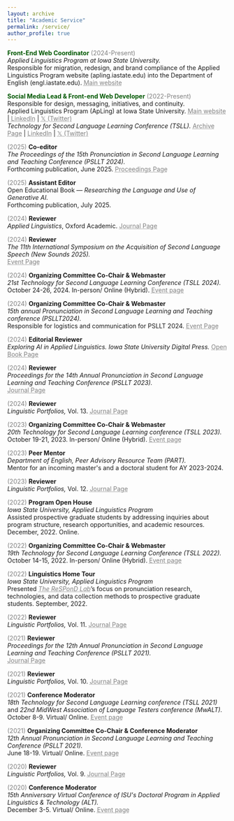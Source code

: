 ```yaml
---
layout: archive
title: "Academic Service"
permalink: /service/
author_profile: true
---
```

<span style="color: #005700">**Front-End Web Coordinator**</span> <span style="color:grey">(2024-Present)</span><br/>
_Applied Linguistics Program at Iowa State University._<br/>
Responsible for migration, redesign, and brand compliance of the Applied Linguistics Program website (apling.iastate.edu) into the Department of English (engl.iastate.edu). <a href="https://engl.iastate.edu/" target="_blank" style="color: grey; text-decoration: underline;text-decoration-style: dotted;">Main website</a>

<span style="color: #005700">**Social Media Lead & Front-end Web Developer**</span> <span style="color:grey">(2022-Present)</span><br/>
Responsible for design, messaging, initiatives, and continuity.<br/>
Applied Linguistics Program (ApLing) at Iowa State University. <a href="https://apling.engl.iastate.edu/" target="_blank" style="color: grey; text-decoration: underline;text-decoration-style: dotted;">Main website</a> | <a href="https://www.linkedin.com/company/isuaplingprogram/" target="_blank" style="color: grey; text-decoration: underline;text-decoration-style: dotted;">LinkedIn</a> | <a href="https://x.com/apling_iastate" target="_blank" style="color: grey; text-decoration: underline;text-decoration-style: dotted;">𝕏 (Twitter)</a><br/>
_Technology for Second Language Learning Conference (TSLL)._ <a href="https://apling.engl.iastate.edu/conferences/technology-for-second-language-learning-conference/tsll-archive/" target="_blank" style="color: grey; text-decoration: underline;text-decoration-style: dotted;">Archive Page</a> | <a href="https://www.linkedin.com/showcase/tsll/" target="_blank" style="color: grey; text-decoration: underline;text-decoration-style: dotted;">LinkedIn</a> | <a href="https://twitter.com/TSLL_iastate" target="_blank" style="color: grey; text-decoration: underline;text-decoration-style: dotted;">𝕏 (Twitter)</a><br/>

<span style="color:grey">(2025)</span> **Co-editor**<br/>
_The Proceedings of the 15th Pronunciation in Second Language Learning and Teaching Conference (PSLLT 2024)._<br/>
Forthcoming publication, June 2025. <a href="https://www.iastatedigitalpress.com/psllt/editorialteam/" target="_blank" style="color: grey; text-decoration: underline;text-decoration-style: dotted;">Proceedings Page</a>

<span style="color:grey">(2025)</span> **Assistant Editor**<br/>
Open Educational Book — _Researching the Language and Use of Generative AI._<br/>
Forthcoming publication, July 2025.

<span style="color:grey">(2024)</span> **Reviewer**<br/>
_Applied Linguistics_, Oxford Academic. <a href="https://academic.oup.com/applij" target="_blank" style="color: grey; text-decoration: underline;text-decoration-style: dotted;">Journal Page</a>

<span style="color:grey">(2024)</span> **Reviewer**<br/>
_The 11th International Symposium on the Acquisition of Second Language Speech (New Sounds 2025)._<br/>
<a href="https://www.iastatedigitalpress.com/psllt/issue/1230/info/" target="_blank" style="color: grey; text-decoration: underline;text-decoration-style: dotted;">Event Page</a>

<span style="color:grey">(2024)</span> **Organizing Committee Co-Chair & Webmaster**<br/>
_21st Technology for Second Language Learning Conference (TSLL 2024)._<br/>
October 24-26, 2024. In-person/ Online (Hybrid). <a href="https://apling.engl.iastate.edu/conferences/technology-for-second-language-learning-conference/tsll-2024/" target="_blank" style="color: grey; text-decoration: underline;text-decoration-style: dotted;">Event page</a>

<span style="color:grey">(2024)</span> **Organizing Committee Co-Chair & Webmaster**<br/>
_15th annual Pronunciation in Second Language Learning and Teaching conference (PSLLT2024)._<br/>
Responsible for logistics and communication for PSLLT 2024. <a href="https://apling.engl.iastate.edu/conferences/pronunciation-in-second-language-learning-and-teaching-conference/psllt-archive/" target="_blank" style="color: grey; text-decoration: underline;text-decoration-style: dotted;">Event Page</a>

<span style="color:grey">(2024)</span> **Editorial Reviewer**<br/>
_Exploring AI in Applied Linguistics. Iowa State University Digital Press._ <a href="https://www.iastatedigitalpress.com/plugins/books/154/" target="_blank" style="color: grey; text-decoration: underline;text-decoration-style: dotted;">Open Book Page</a>

<span style="color:grey">(2024)</span> **Reviewer**<br/>
_Proceedings for the 14th Annual Pronunciation in Second Language Learning and Teaching Conference (PSLLT 2023)._<br/>
<a href="https://www.iastatedigitalpress.com/psllt/issue/1230/info/" target="_blank" style="color: grey; text-decoration: underline;text-decoration-style: dotted;">Journal Page</a>

<span style="color:grey">(2024)</span> **Reviewer**<br/>
_Linguistic Portfolios,_ Vol. 13. <a href="https://repository.stcloudstate.edu/stcloud_ling/vol13/iss1/1/" target="_blank" style="color: grey; text-decoration: underline;text-decoration-style: dotted;">Journal Page</a>

<span style="color:grey">(2023)</span> **Organizing Committee Co-Chair & Webmaster**<br/>
_20th Technology for Second Language Learning conference (TSLL 2023)._<br/>
October 19-21, 2023. In-person/ Online (Hybrid). <a href="https://apling.engl.iastate.edu/conferences/technology-for-second-language-learning-conference/tsll-2023/" target="_blank" style="color: grey; text-decoration: underline;text-decoration-style: dotted;">Event page</a>

<span style="color:grey">(2023)</span> **Peer Mentor**<br/>
_Department of English, Peer Advisory Resource Team (PART)._<br/>
Mentor for an incoming master's and a doctoral student for AY 2023-2024.

<span style="color:grey">(2023)</span> **Reviewer**<br/>
_Linguistic Portfolios,_ Vol. 12. <a href="https://repository.stcloudstate.edu/stcloud_ling/vol12/iss1/" target="_blank" style="color: grey; text-decoration: underline;text-decoration-style: dotted;">Journal Page</a>

<span style="color:grey">(2022)</span> **Program Open House**<br/>
_Iowa State University, Applied Linguistics Program_<br/>
Assisted prospective graduate students by addressing inquiries about program structure, research opportunities, and academic resources. December, 2022. Online.

<span style="color:grey">(2022)</span> **Organizing Committee Co-Chair & Webmaster**<br/>
_19th Technology for Second Language Learning Conference (TSLL 2022)._<br/>
October 14-15, 2022. In-person/ Online (Hybrid). <a href="https://apling.engl.iastate.edu/conferences/technology-for-second-language-learning-conference/tsll-2022/" target="_blank" style="color: grey; text-decoration: underline;text-decoration-style: dotted;">Event page</a>

<span style="color:grey">(2022)</span> **Linguistics Home Tour**<br/>
_Iowa State University, Applied Linguistics Program_<br/>
Presented <i><a href="https://bit.ly/respondlab" target="_blank" style="color: grey; text-decoration: underline;text-decoration-style: dotted;">The ReSPonD Lab</a></i>’s focus on pronunciation research, technologies, and data collection methods to prospective graduate students. September, 2022.

<span style="color:grey">(2022)</span> **Reviewer**<br/>
_Linguistic Portfolios,_ Vol. 11. <a href="https://repository.stcloudstate.edu/stcloud_ling/vol11/iss1/" target="_blank" style="color: grey; text-decoration: underline;text-decoration-style: dotted;">Journal Page</a>

<span style="color:grey">(2021)</span> **Reviewer**<br/>
_Proceedings for the 12th Annual Pronunciation in Second Language Learning and Teaching Conference (PSLLT 2021)._<br/>
<a href="https://www.iastatedigitalpress.com/psllt/issue/1155/info/" target="_blank" style="color: grey; text-decoration: underline;text-decoration-style: dotted;">Journal Page</a>

<span style="color:grey">(2021)</span> **Reviewer**<br/>
_Linguistic Portfolios,_ Vol. 10. <a href="https://repository.stcloudstate.edu/stcloud_ling/vol10/iss1/" target="_blank" style="color: grey; text-decoration: underline;text-decoration-style: dotted;">Journal Page</a>

<span style="color:grey">(2021)</span> **Conference Moderator**<br/>
_18th Technology for Second Language Learning conference (TSLL 2021)_ and _22nd MidWest Association of Language Testers conference (MwALT)._<br/>
October 8-9. Virtual/ Online. <a href="https://apling.engl.iastate.edu/conferences/mwalt2021/" target="_blank" style="color: grey; text-decoration: underline;text-decoration-style: dotted;">Event page</a>

<span style="color:grey">(2021)</span> **Organizing Committee Co-Chair & Conference Moderator**<br/>
_12th Annual Pronunciation in Second Language Learning and Teaching Conference (PSLLT 2021)._<br/>
June 18-19. Virtual/ Online. <a href="https://brocku.ca/psllt-2021/" target="_blank" style="color: grey; text-decoration: underline;text-decoration-style: dotted;">Event page</a>

<span style="color:grey">(2020)</span> **Reviewer**<br/>
_Linguistic Portfolios,_ Vol. 9. <a href="https://repository.stcloudstate.edu/stcloud_ling/vol9/iss1/" target="_blank" style="color: grey; text-decoration: underline;text-decoration-style: dotted;">Journal Page</a>

<span style="color:grey">(2020)</span> **Conference Moderator**<br/>
_15th Anniversary Virtual Conference of ISU's Doctoral Program in Applied Linguistics & Technology (ALT)._<br/>
December 3-5. Virtual/ Online. <a href="https://apling.engl.iastate.edu/conferences/alt-15th-anniversary-conference/" target="_blank" style="color: grey; text-decoration: underline;text-decoration-style: dotted;">Event page</a>

